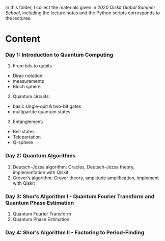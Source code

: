 In this folder, I collect the materials given in *2020 Qiskit Global Summer School*, including the lecture notes and the Python scripts corresponds to the lectures. 

# Content
### Day 1: Introduction to Quantum Computing
1. From bits to qubits 
- Dirac notation
- measurements
- Bloch sphere
2. Quantum circuits: 
- basic single-quit & two-bit gates
- multipartite quantum states
3. Entanglement: 
- Bell states
- Teleportation
- Q-sphere

### Day 2: Quantum Algorithms
1. Deutsch-Jozsa algorithm: Oracles, Deutsch-Jozsa theory, implementation with Qiskit
2. Grover’s algorithm: Grover theory, amplitude amplification, implement with Qiskit

### Day 3: Shor’s Algorithm I - Quantum Fourier Transform and Quantum Phase Estimation
1. Quantum Fourier Transform
2. Quantum Phase Estimation

### Day 4: Shor’s Algorithm II - Factoring to Period-Finding
